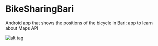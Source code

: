 # BikeSharingBari
Android app that shows the positions of the bicycle in Bari; app to learn about Maps API


![alt tag](https://www.dropbox.com/s/1ajtvo3njmd88kw/Screenshot_Bike_small.png?dl=0)
